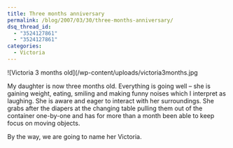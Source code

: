```yaml
---
title: Three months anniversary
permalink: /blog/2007/03/30/three-months-anniversary/
dsq_thread_id:
  - "3524127861"
  - "3524127861"
categories:
  - Victoria
---
```

![Victoria 3 months old](/wp-content/uploads/victoria3months.jpg

My daughter is now three months old. Everything is going well &#8211; she is gaining weight, eating, smiling and making funny noises which I interpret as laughing. She is aware and eager to interact with her surroundings. She grabs after the diapers at the changing table pulling them out of the container one-by-one and has for more than a month been able to keep focus on
moving objects.

By the way, we are going to name her Victoria.
